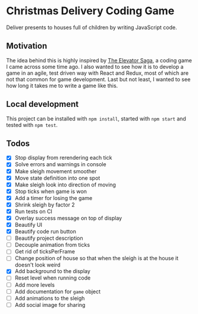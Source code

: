 # Christmas Delivery Coding Game

Deliver presents to houses full of children by writing JavaScript code.

## Motivation

The idea behind this is highly inspired by [The Elevator Saga](https://github.com/magwo/elevatorsaga), a coding game I came across some time ago.
I also wanted to see how it is to develop a game in an agile, test driven way with React and Redux, most of which are not that common for game development.
Last but not least, I wanted to see how long it takes me to write a game like this.

## Local development

This project can be installed with `npm install`, started with `npm start` and tested with `npm test`.

## Todos

- [X] Stop display from rerendering each tick
- [X] Solve errors and warnings in console
- [X] Make sleigh movement smoother
- [X] Move state definition into one spot
- [X] Make sleigh look into direction of moving
- [X] Stop ticks when game is won
- [X] Add a timer for losing the game
- [X] Shrink sleigh by factor 2
- [X] Run tests on CI
- [X] Overlay success message on top of display
- [X] Beautify UI
- [X] Beautify code run button
- [ ] Beautify project description
- [ ] Decouple animation from ticks
- [ ] Get rid of ticksPerFrame
- [ ] Change position of house so that when the sleigh is at the house it doesn't look weird
- [X] Add background to the display
- [ ] Reset level when running code
- [ ] Add more levels
- [ ] Add documentation for `game` object
- [ ] Add animations to the sleigh
- [ ] Add social image for sharing
